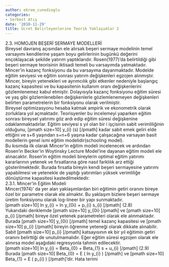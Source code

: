 ```yaml
---
author: ekrem_cunedioglu
categories:
- Serbest Atış
date: '2010-11-29'
title: Ücret Belirleyenlerine Teorik Yaklaşımlar 2
---
```


2.3. HOMOJEN BEŞERİ SERMAYE MODELLERİ  
Bireysel davranış açısından ele alırsak beşeri sermaye modelinin temel varsayımı kendilerine yaşam boyu gelirlerinin bugünkü değerini ençoklayacak şekilde yatırım yaptıklarıdır. Rosen(1977)’da belirtildiği gibi beşeri sermaye teorisinin iktisadi temeli bu varsayımda yatmaktadır. Mincer’in kazanç fonksiyonu da bu varsayıma dayanmaktadır. Modelde eğitim seviyesi ve eğitim sonrası yatırım değişkenleri egzojen alınmıştır. Mincer, bireyin yetenekleri ve ayrımcılık gibi etkenler nedeniyle başlangıç kazanç kapasitesi ve bu kapasitenin kullanım oranı değişkenlerini gözlemlenemez kabul etmiştir. Dolayısıyla kazanç fonksiyonu eğitim süresi ve yaş gibi gözlemlenebilen değişkenlerle gözlemlenemeyen değişkenleri belirten parametrelerin bir fonksiyonu olarak verilmiştir.  
Bireysel optimizasyonu hesaba katmak ampirik ve ekonometrik olarak zorluklara yol açmaktadır. Teorisyenler bu incelemeyi yaparken eğitim sonrası bireysel yatırımı göz ardı edip eğitim süresi değişkenine odaklanmaktadırlar. Eğitim seviyesi s yıl olan bir i işçisinin sabit verimliliğinin olduğunu, \[pmath size=10\] y\_{i} (s) \[/pmath\] kadar sabit emek geliri elde ettiğini ve s+6 yaşından s+n+6 yaşına kadar çalışacağına varsayan basit modellerin genel ismi eğitim modelidir(schooling model).  
Bu kısımda ilk olarak Mincer’in eğitim modeli incelenecek ve ardından Rosen’in Becker’in Woytinsky Lecture Model’ine dayanan eğitim modeli ele alınacaktır. Rosen’in eğitim modeli bireylerin optimal eğitim yatırımı kararlarının yetenek ve fırsatlarına göre nasıl farklılık arz ettiği gösterilmektedir. Burada fırsatla bireyin kendi beşeri sermayesine yatırımı yapabilmesi ve yetenekle de yaptığı yatırımları yüksek verimliliğe dönüştürme kapasitesi kastedilmektedir.  
2.3.1. Mincer’in Eğitim Modeli  
Mincer(1974)’ da yer alan yaklaşımlardan biri eğitimin getiri oranını bireye özel bir parametre olarak ele almaktır. Bu yaklaşım bizlere beşeri sermaye üretim fonksiyonu olarak log-lineer bir yapı sunmaktadır.  
\[pmath size=10\] ln y\_{i} = ln y\_{0i} + p\_{i} s\_{i} \[/pmath\] (2.8)  
Yukarıdaki denklemde \[pmath size=10\] y\_{0i} \[/pmath\] ve \[pmath size=10\] p\_{i} \[/pmath\] bireye özel yetenek parametreleri olarak ele alınmaktadır. Burada \[pmath size=10\] y\_{0i} \[/pmath\] temel kazanç kapasitesi ve \[pmath size=10\] p\_{i} \[/pmath\] bireyin öğrenme yeteneği olarak dikkate alınabilir. Sabit \[pmath size=10\] p\_{i} \[/pmath\] katsayısının ek bir yıl eğitimin getiri oranını belirttiği de unutulmamalıdır. Eğer eğitim süresi egzojen olarak ele alınırsa model aşağıdaki regresyonla tahmin edilecektir.  
\[pmath size=10\] ln y\_{i} = Beta\_{0} + Beta\_{1} s + u\_{i} \[/pmath\] (2.9)  
Burada \[pmath size=10\] Beta\_{0} = E ( ln y\_{i} ) \[/pmath\] ve \[pmath size=10\] Beta\_{1} = E ( p\_{i} ) \[/pmath\]’dir. Hata terimi